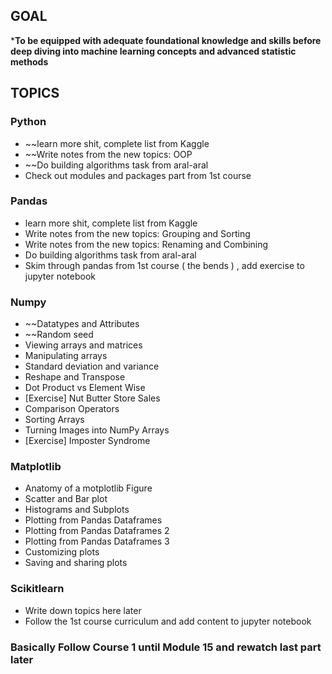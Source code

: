 
## GOAL
***To be equipped with adequate foundational knowledge and skills before deep diving into machine learning concepts and advanced statistic methods**
## TOPICS
### Python
* ~~learn more shit, complete list from Kaggle
* ~~Write notes from the new topics: OOP
* ~~Do building algorithms task from aral-aral
* Check out modules and packages part from 1st course

### Pandas
* learn more shit, complete list from Kaggle
* Write notes from the new topics: Grouping and Sorting
* Write notes from the new topics: Renaming and Combining
* Do building algorithms task from aral-aral
* Skim through pandas from 1st course ( the bends ) , add exercise to jupyter notebook

### Numpy
* ~~Datatypes and Attributes
* ~~Random seed
* Viewing arrays and matrices
* Manipulating arrays
* Standard deviation and variance
* Reshape and Transpose
* Dot Product vs Element Wise
* [Exercise] Nut Butter Store Sales
* Comparison Operators
* Sorting Arrays
* Turning Images into NumPy Arrays
* [Exercise] Imposter Syndrome

### Matplotlib
* Anatomy of a motplotlib Figure
* Scatter and Bar plot
* Histograms and Subplots
* Plotting from Pandas Dataframes 
* Plotting from Pandas Dataframes 2
* Plotting from Pandas Dataframes 3
* Customizing plots
* Saving and sharing plots

### Scikitlearn
* Write down topics here later 
* Follow the 1st course curriculum and add content to jupyter notebook

### Basically Follow Course 1 until Module 15 and rewatch last part later


